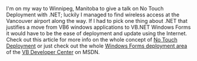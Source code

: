 I'm on my way to Winnipeg, Manitoba to give a talk on No Touch Deployment with .NET; luckily I managed to find wireless access at the Vancouver airport along the way. If I had to pick one thing about .NET that justifies a move from VB6 windows applications to VB.NET Windows Forms it would have to be the ease of deployment and update using the Internet. Check out this article for more info on the whole concept of [No Touch Deployment](http://msdn.microsoft.com/vbasic/using/building/windows/deploy/default.aspx?pull=/library/en-us/dv_vstechart/html/vbtchno-touchdeploymentinnetframework.asp) or just check out the whole [Windows Forms deployment area](http://msdn.microsoft.com/vbasic/using/building/windows/deploy/default.aspx) of the [VB Developer Center](http://msdn.microsoft.com/vbasic) on MSDN.